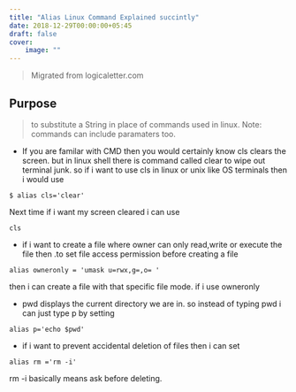 ```yaml
---
title: "Alias Linux Command Explained succintly"
date: 2018-12-29T00:00:00+05:45
draft: false
cover:
    image: ""
---
```

> Migrated from logicaletter.com

## Purpose

> to substitute a String in place of commands used in linux. Note: commands can include paramaters too.

- If you are familar with CMD then you would certainly know cls clears the screen. but in linux shell there is command called clear to wipe out terminal junk. so if i want to use cls in linux or unix like OS terminals then i would use

`$ alias cls='clear'`

Next time if i want my screen cleared i can use

`cls`

- if i want to create a file where owner can only read,write or execute the file then .to set file access permission before creating a file

`alias owneronly = 'umask u=rwx,g=,o= '`

then i can create a file with that specific file mode. if i use owneronly


- pwd displays the current directory we are in. so instead of typing pwd i can just type p by setting

`alias p='echo $pwd'`

- if i want to prevent accidental deletion of files then i can set

`alias rm ='rm -i'`

rm -i basically means ask before deleting.